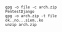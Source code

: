     gpg -o file -c arch.zip
    PentestDjango
    gpg -o arch.zip -t file
    ok..no...siem..ko
    unzip arch.zip
